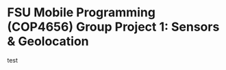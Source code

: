 FSU Mobile Programming (COP4656) Group Project 1: Sensors &amp; Geolocation
===========================================================================

test
